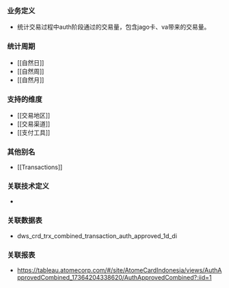 ### 业务定义

* 统计交易过程中auth阶段通过的交易量，包含jago卡、va带来的交易量。
### 统计周期

* [[自然日]]
* [[自然周]]
* [[自然月]]
### 支持的维度

* [[交易地区]]
* [[交易渠道]]
* [[支付工具]]
### 其他别名

* [[Transactions]]
### 关联技术定义

* 
### 关联数据表

* dws_crd_trx_combined_transaction_auth_approved_1d_di
### 关联报表
* https://tableau.atomecorp.com/#/site/AtomeCardIndonesia/views/AuthApprovedCombined_17364204338620/AuthApprovedCombined?:iid=1